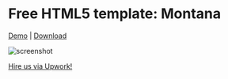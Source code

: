 # Free HTML5 template: Montana

[Demo](https://hardskilled.github.io/montana/index.html) | [Download](https://github.com/hardskilled/montana/releases) 

![screenshot](https://raw.githubusercontent.com/hardskilled/montana/master/screenshot.png)

[Hire us via Upwork!](https://www.upwork.com/o/companies/_~01b5cde52d5f4ead84/)

